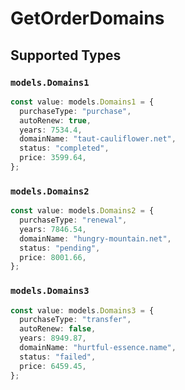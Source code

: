 # GetOrderDomains


## Supported Types

### `models.Domains1`

```typescript
const value: models.Domains1 = {
  purchaseType: "purchase",
  autoRenew: true,
  years: 7534.4,
  domainName: "taut-cauliflower.net",
  status: "completed",
  price: 3599.64,
};
```

### `models.Domains2`

```typescript
const value: models.Domains2 = {
  purchaseType: "renewal",
  years: 7846.54,
  domainName: "hungry-mountain.net",
  status: "pending",
  price: 8001.66,
};
```

### `models.Domains3`

```typescript
const value: models.Domains3 = {
  purchaseType: "transfer",
  autoRenew: false,
  years: 8949.87,
  domainName: "hurtful-essence.name",
  status: "failed",
  price: 6459.45,
};
```

